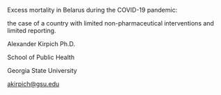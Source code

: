Excess mortality in Belarus during the COVID-19 pandemic: 

the case of a country with limited non-pharmaceutical interventions and limited reporting.

Alexander Kirpich Ph.D.

School of Public Health

Georgia State University

akirpich@gsu.edu


